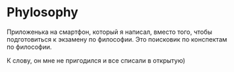 # Phylosophy

Приложенька на смартфон, который я написал, вместо того, чтобы подготовиться к экзамену по философии. Это поисковик по конспектам по философии.

К слову, он мне не пригодился и все списали в открытую)
